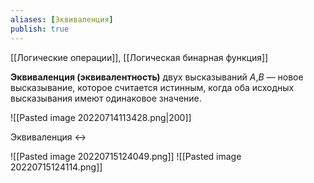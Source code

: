 ```yaml
---
aliases: [Эквиваленция]
publish: true
---
```


[[Логические операции]], [[Логическая бинарная функция]]

**Эквиваленция (эквивалентность)** двух высказываний $A$,$B$ — новое высказывание, которое считается истинным, когда оба исходных высказывания имеют одинаковое значение.

![[Pasted image 20220714113428.png|200]]

Эквиваленция $↔$

![[Pasted image 20220715124049.png]]
![[Pasted image 20220715124114.png]]